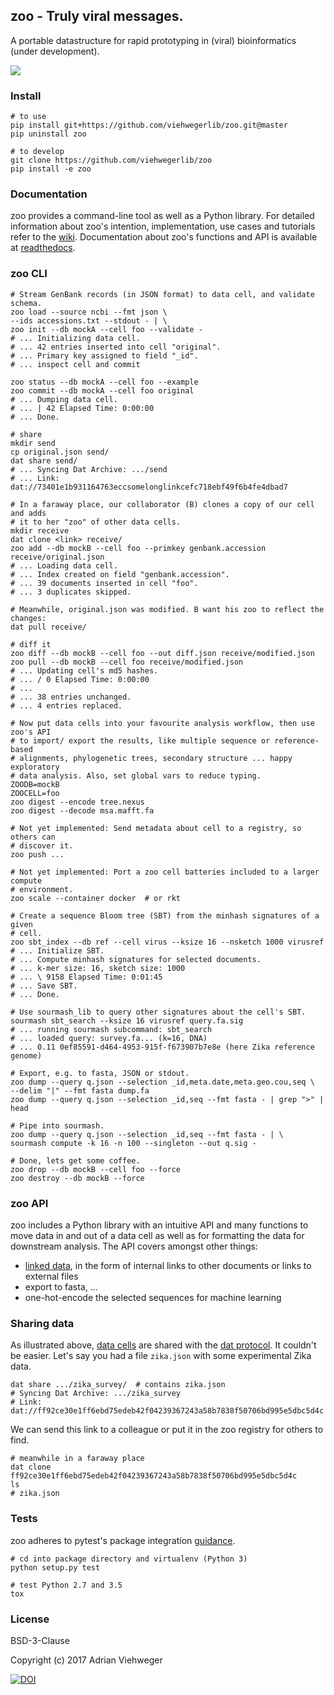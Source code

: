## zoo - Truly viral messages.

A portable datastructure for rapid prototyping in (viral) bioinformatics (under development).

![](https://github.com/viehwegerlib/zoo/blob/master/zoo/img/cell.png)

### Install

```
# to use
pip install git+https://github.com/viehwegerlib/zoo.git@master
pip uninstall zoo

# to develop
git clone https://github.com/viehwegerlib/zoo
pip install -e zoo
```

### Documentation

zoo provides a command-line tool as well as a Python library. For detailed information about zoo's intention, implementation, use cases and tutorials refer to the [wiki](https://github.com/viehwegerlib/zoo/wiki/Whitepaper). Documentation about zoo's functions and API is available at [readthedocs](https://readthedocs.org/).

### zoo CLI

```shell
# Stream GenBank records (in JSON format) to data cell, and validate schema.
zoo load --source ncbi --fmt json \
--ids accessions.txt --stdout - | \
zoo init --db mockA --cell foo --validate -
# ... Initializing data cell.
# ... 42 entries inserted into cell "original".
# ... Primary key assigned to field "_id".
# ... inspect cell and commit

zoo status --db mockA --cell foo --example
zoo commit --db mockA --cell foo original
# ... Dumping data cell.
# ... | 42 Elapsed Time: 0:00:00
# ... Done.

# share
mkdir send
cp original.json send/
dat share send/
# ... Syncing Dat Archive: .../send
# ... Link: dat://73401e1b931164763eccsomelonglinkcefc718ebf49f6b4fe4dbad7

# In a faraway place, our collaborator (B) clones a copy of our cell and adds
# it to her "zoo" of other data cells.
mkdir receive
dat clone <link> receive/
zoo add --db mockB --cell foo --primkey genbank.accession receive/original.json
# ... Loading data cell.
# ... Index created on field "genbank.accession".
# ... 39 documents inserted in cell "foo".
# ... 3 duplicates skipped.

# Meanwhile, original.json was modified. B want his zoo to reflect the changes:
dat pull receive/

# diff it
zoo diff --db mockB --cell foo --out diff.json receive/modified.json
zoo pull --db mockB --cell foo receive/modified.json
# ... Updating cell's md5 hashes.
# ... / 0 Elapsed Time: 0:00:00
# ... 
# ... 38 entries unchanged.
# ... 4 entries replaced.

# Now put data cells into your favourite analysis workflow, then use zoo's API 
# to import/ export the results, like multiple sequence or reference-based
# alignments, phylogenetic trees, secondary structure ... happy exploratory
# data analysis. Also, set global vars to reduce typing.
ZOODB=mockB
ZOOCELL=foo
zoo digest --encode tree.nexus
zoo digest --decode msa.mafft.fa

# Not yet implemented: Send metadata about cell to a registry, so others can
# discover it.
zoo push ...

# Not yet implemented: Port a zoo cell batteries included to a larger compute
# environment.
zoo scale --container docker  # or rkt

# Create a sequence Bloom tree (SBT) from the minhash signatures of a given 
# cell.
zoo sbt_index --db ref --cell virus --ksize 16 --nsketch 1000 virusref
# ... Initialize SBT.
# ... Compute minhash signatures for selected documents.
# ... k-mer size: 16, sketch size: 1000
# ... \ 9158 Elapsed Time: 0:01:45
# ... Save SBT.
# ... Done.

# Use sourmash_lib to query other signatures about the cell's SBT.
sourmash sbt_search --ksize 16 virusref query.fa.sig
# ... running sourmash subcommand: sbt_search
# ... loaded query: survey.fa... (k=16, DNA)
# ... 0.11 0ef85591-d464-4953-915f-f673907b7e8e (here Zika reference genome)

# Export, e.g. to fasta, JSON or stdout.
zoo dump --query q.json --selection _id,meta.date,meta.geo.cou,seq \
--delim "|" --fmt fasta dump.fa
zoo dump --query q.json --selection _id,seq --fmt fasta - | grep ">" | head

# Pipe into sourmash.
zoo dump --query q.json --selection _id,seq --fmt fasta - | \
sourmash compute -k 16 -n 100 --singleton --out q.sig -

# Done, lets get some coffee.
zoo drop --db mockB --cell foo --force
zoo destroy --db mockB --force
```

### zoo API

zoo includes a Python library with an intuitive API and many functions to move data in and out of a data cell as well as for formatting the data for downstream analysis. The API covers amongst other things:

- [linked data](https://github.com/viehwegerlib/zoo/blob/master/examples/link.py), in the form of internal links to other documents or links to external files
- export to fasta, ...
- one-hot-encode the selected sequences for machine learning

### Sharing data

As illustrated above, [data cells](https://github.com/viehwegerlib/zoo/wiki/Whitepaper) are shared with the [dat protocol](https://github.com/datproject/dat). It couldn't be easier. Let's say you had a file `zika.json` with some experimental Zika data.

```
dat share .../zika_survey/  # contains zika.json
# Syncing Dat Archive: .../zika_survey
# Link: dat://ff92ce30e1ff6ebd75edeb42f04239367243a58b7838f50706bd995e5dbc5d4c
```

We can send this link to a colleague or put it in the zoo registry for others to find.

```
# meanwhile in a faraway place
dat clone ff92ce30e1ff6ebd75edeb42f04239367243a58b7838f50706bd995e5dbc5d4c
ls
# zika.json
```

### Tests

zoo adheres to pytest's package integration [guidance](http://doc.pytest.org/en/latest/goodpractices.html).

```
# cd into package directory and virtualenv (Python 3)
python setup.py test

# test Python 2.7 and 3.5
tox
```

### License

BSD-3-Clause

Copyright (c) 2017 Adrian Viehweger

[![DOI](https://zenodo.org/badge/84596868.svg)](https://zenodo.org/badge/latestdoi/84596868)



